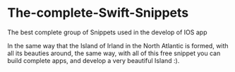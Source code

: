 # The-complete-Swift-Snippets
The best complete group of Snippets used in the develop of IOS app

In the same way that the Island of Irland in the North Atlantic is formed, with all its beauties around, the same way, with all of this free snippet you can build complete apps, and develop a very beautiful Island :).
